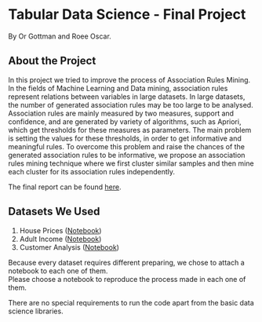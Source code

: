 # Tabular Data Science - Final Project
By Or Gottman and Roee Oscar.

## About the Project
In this project we tried to improve the process of Association Rules Mining. 
In the fields of Machine Learning and Data mining, association rules represent relations between variables in large datasets.
In large datasets, the number of generated association rules may be too large to be analysed.  
Association rules are mainly measured by two measures, support and confidence, and are generated by variety of algorithms, such as Apriori, which get thresholds for these measures as parameters. 
The main problem is setting the values for these thresholds, in order to get informative and meaningful rules.
To overcome this problem and raise the chances of the generated association rules to be informative, we propose an association rules mining technique where we first cluster similar samples and then mine each cluster for its association rules independently.

The final report can be found [here](https://github.com/or-gottman/TDS-Final-Project/blob/master/Mining%20Rare%20Association%20Rules%20-%20TDS%20Final%20Project%20Report.pdf).

## Datasets We Used
1. House Prices ([Notebook](https://github.com/or-gottman/TDS-Final-Project/blob/master/House%20Prices.ipynb))
2. Adult Income ([Notebook](https://github.com/or-gottman/TDS-Final-Project/blob/master/Adult%20Income.ipynb))
3. Customer Analysis ([Notebook](https://github.com/or-gottman/TDS-Final-Project/blob/master/Customers.ipynb))

Because every dataset requires different preparing, we chose to attach a notebook to each one of them.  
Please choose a notebook to reproduce the process made in each one of them.

There are no special requirements to run the code apart from the basic data science libraries.
